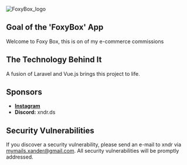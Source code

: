![FoxyBox_logo](https://github.com/xndrgit/forenzi-foxy-laravel7-vue2-XanderWorld/assets/115892862/132ff563-9203-4e36-a126-ecca20722d29)

## Goal of the 'FoxyBox' App

Welcome to Foxy Box, this is on of my e-commerce commissions
## The Technology Behind It

A fusion of Laravel and Vue.js brings this project to life.

## Sponsors
- **[Instagram](https://www.instagram.com/xndr.ig/)**
- **Discord:** xndr.ds

## Security Vulnerabilities

If you discover a security vulnerability, please send an e-mail to xndr via [mymails.xander@gmail.com](mailto:mymails.xander@gmail.com). All security vulnerabilities will be promptly addressed.
